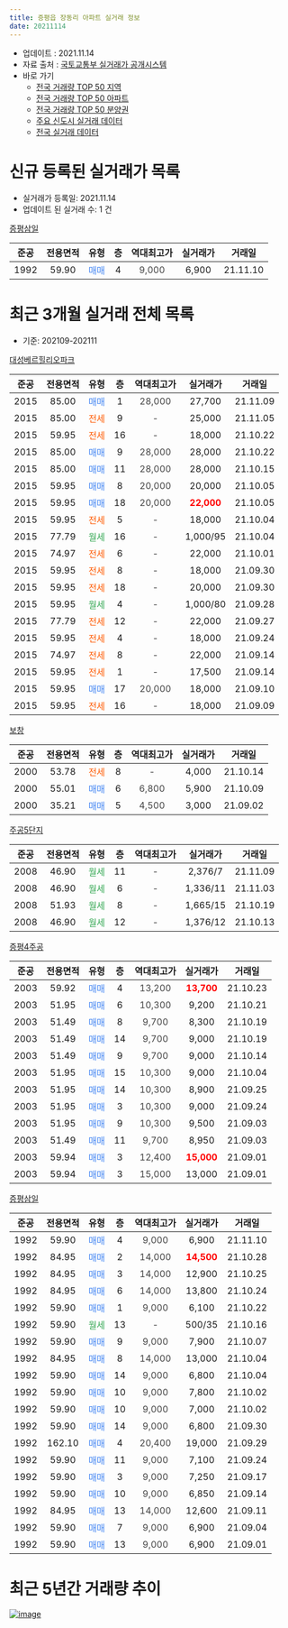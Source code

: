 ```yaml
---
title: 증평읍 장동리 아파트 실거래 정보
date: 20211114
---
```


* 업데이트 : 2021.11.14
* 자료 출처 : [국토교통부 실거래가 공개시스템](http://rt.molit.go.kr)
* 바로 가기
    * [전국 거래량 TOP 50 지역](https://apt-info.github.io/apt-trade-info/tr)
    * [전국 거래량 TOP 50 아파트](https://apt-info.github.io/apt-trade-info/ta)
    * [전국 거래량 TOP 50 분양권](https://apt-info.github.io/apt-trade-info/tb)
    * [주요 신도시 실거래 데이터](https://apt-info.github.io/apt-trade-info/newtown)
    * [전국 실거래 데이터](https://apt-info.github.io/apt-trade-info/all)



<script async src="https://pagead2.googlesyndication.com/pagead/js/adsbygoogle.js"></script>
<!-- 기본광고 -->
<ins class="adsbygoogle"
     style="display:block"
     data-ad-client="ca-pub-1142216861245946"
     data-ad-slot="4805727019"
     data-ad-format="auto"
     data-full-width-responsive="true"></ins>
<script>
     (adsbygoogle = window.adsbygoogle || []).push({});
</script>


# 신규 등록된 실거래가 목록

* 실거래가 등록일: 2021.11.14
* 업데이트 된 실거래 수: 1 건


[증평삼일](https://search.naver.com/search.naver?query=%EC%A6%9D%ED%8F%89%EC%82%BC%EC%9D%BC)

|준공|전용면적|유형|층|역대최고가|실거래가|거래일|
|:---:|:---:|:---:|:---:|:---:|:---:|:---:|
|1992|59.90|<span style="color:#4285F3">매매</span>|4|<span style="color:#444444">9,000</span>|6,900|21.11.10|



<script async src="https://pagead2.googlesyndication.com/pagead/js/adsbygoogle.js"></script>
<!-- 기본광고 -->
<ins class="adsbygoogle"
     style="display:block"
     data-ad-client="ca-pub-1142216861245946"
     data-ad-slot="4805727019"
     data-ad-format="auto"
     data-full-width-responsive="true"></ins>
<script>
     (adsbygoogle = window.adsbygoogle || []).push({});
</script>


# 최근 3개월 실거래 전체 목록
* 기준: 202109-202111


[대성베르힐리오파크](https://search.naver.com/search.naver?query=%EB%8C%80%EC%84%B1%EB%B2%A0%EB%A5%B4%ED%9E%90%EB%A6%AC%EC%98%A4%ED%8C%8C%ED%81%AC)

|준공|전용면적|유형|층|역대최고가|실거래가|거래일|
|:---:|:---:|:---:|:---:|:---:|:---:|:---:|
|2015|85.00|<span style="color:#4285F3">매매</span>|1|<span style="color:#444444">28,000</span>|27,700|21.11.09|
|2015|85.00|<span style="color:#FF5A00">전세</span>|9|<span style="color:#444444">-</span>|25,000|21.11.05|
|2015|59.95|<span style="color:#FF5A00">전세</span>|16|<span style="color:#444444">-</span>|18,000|21.10.22|
|2015|85.00|<span style="color:#4285F3">매매</span>|9|<span style="color:#444444">28,000</span>|28,000|21.10.22|
|2015|85.00|<span style="color:#4285F3">매매</span>|11|<span style="color:#444444">28,000</span>|28,000|21.10.15|
|2015|59.95|<span style="color:#4285F3">매매</span>|8|<span style="color:#444444">20,000</span>|20,000|21.10.05|
|2015|59.95|<span style="color:#4285F3">매매</span>|18|<span style="color:#444444">20,000</span>|<b><span style="color:#FF0000">22,000</span></b>|21.10.05|
|2015|59.95|<span style="color:#FF5A00">전세</span>|5|<span style="color:#444444">-</span>|18,000|21.10.04|
|2015|77.79|<span style="color:#34A853">월세</span>|16|<span style="color:#444444">-</span>|1,000/95|21.10.04|
|2015|74.97|<span style="color:#FF5A00">전세</span>|6|<span style="color:#444444">-</span>|22,000|21.10.01|
|2015|59.95|<span style="color:#FF5A00">전세</span>|8|<span style="color:#444444">-</span>|18,000|21.09.30|
|2015|59.95|<span style="color:#FF5A00">전세</span>|18|<span style="color:#444444">-</span>|20,000|21.09.30|
|2015|59.95|<span style="color:#34A853">월세</span>|4|<span style="color:#444444">-</span>|1,000/80|21.09.28|
|2015|77.79|<span style="color:#FF5A00">전세</span>|12|<span style="color:#444444">-</span>|22,000|21.09.27|
|2015|59.95|<span style="color:#FF5A00">전세</span>|4|<span style="color:#444444">-</span>|18,000|21.09.24|
|2015|74.97|<span style="color:#FF5A00">전세</span>|8|<span style="color:#444444">-</span>|22,000|21.09.14|
|2015|59.95|<span style="color:#FF5A00">전세</span>|1|<span style="color:#444444">-</span>|17,500|21.09.14|
|2015|59.95|<span style="color:#4285F3">매매</span>|17|<span style="color:#444444">20,000</span>|18,000|21.09.10|
|2015|59.95|<span style="color:#FF5A00">전세</span>|16|<span style="color:#444444">-</span>|18,000|21.09.09|

[보창](https://search.naver.com/search.naver?query=%EB%B3%B4%EC%B0%BD)

|준공|전용면적|유형|층|역대최고가|실거래가|거래일|
|:---:|:---:|:---:|:---:|:---:|:---:|:---:|
|2000|53.78|<span style="color:#FF5A00">전세</span>|8|<span style="color:#444444">-</span>|4,000|21.10.14|
|2000|55.01|<span style="color:#4285F3">매매</span>|6|<span style="color:#444444">6,800</span>|5,900|21.10.09|
|2000|35.21|<span style="color:#4285F3">매매</span>|5|<span style="color:#444444">4,500</span>|3,000|21.09.02|

[주공5단지](https://search.naver.com/search.naver?query=%EC%A3%BC%EA%B3%B55%EB%8B%A8%EC%A7%80)

|준공|전용면적|유형|층|역대최고가|실거래가|거래일|
|:---:|:---:|:---:|:---:|:---:|:---:|:---:|
|2008|46.90|<span style="color:#34A853">월세</span>|11|<span style="color:#444444">-</span>|2,376/7|21.11.09|
|2008|46.90|<span style="color:#34A853">월세</span>|6|<span style="color:#444444">-</span>|1,336/11|21.11.03|
|2008|51.93|<span style="color:#34A853">월세</span>|8|<span style="color:#444444">-</span>|1,665/15|21.10.19|
|2008|46.90|<span style="color:#34A853">월세</span>|12|<span style="color:#444444">-</span>|1,376/12|21.10.13|

[증평4주공](https://search.naver.com/search.naver?query=%EC%A6%9D%ED%8F%894%EC%A3%BC%EA%B3%B5)

|준공|전용면적|유형|층|역대최고가|실거래가|거래일|
|:---:|:---:|:---:|:---:|:---:|:---:|:---:|
|2003|59.92|<span style="color:#4285F3">매매</span>|4|<span style="color:#444444">13,200</span>|<b><span style="color:#FF0000">13,700</span></b>|21.10.23|
|2003|51.95|<span style="color:#4285F3">매매</span>|6|<span style="color:#444444">10,300</span>|9,200|21.10.21|
|2003|51.49|<span style="color:#4285F3">매매</span>|8|<span style="color:#444444">9,700</span>|8,300|21.10.19|
|2003|51.49|<span style="color:#4285F3">매매</span>|14|<span style="color:#444444">9,700</span>|9,000|21.10.19|
|2003|51.49|<span style="color:#4285F3">매매</span>|9|<span style="color:#444444">9,700</span>|9,000|21.10.14|
|2003|51.95|<span style="color:#4285F3">매매</span>|15|<span style="color:#444444">10,300</span>|9,000|21.10.04|
|2003|51.95|<span style="color:#4285F3">매매</span>|14|<span style="color:#444444">10,300</span>|8,900|21.09.25|
|2003|51.95|<span style="color:#4285F3">매매</span>|3|<span style="color:#444444">10,300</span>|9,000|21.09.24|
|2003|51.95|<span style="color:#4285F3">매매</span>|9|<span style="color:#444444">10,300</span>|9,500|21.09.03|
|2003|51.49|<span style="color:#4285F3">매매</span>|11|<span style="color:#444444">9,700</span>|8,950|21.09.03|
|2003|59.94|<span style="color:#4285F3">매매</span>|3|<span style="color:#444444">12,400</span>|<b><span style="color:#FF0000">15,000</span></b>|21.09.01|
|2003|59.94|<span style="color:#4285F3">매매</span>|3|<span style="color:#444444">15,000</span>|13,000|21.09.01|

[증평삼일](https://search.naver.com/search.naver?query=%EC%A6%9D%ED%8F%89%EC%82%BC%EC%9D%BC)

|준공|전용면적|유형|층|역대최고가|실거래가|거래일|
|:---:|:---:|:---:|:---:|:---:|:---:|:---:|
|1992|59.90|<span style="color:#4285F3">매매</span>|4|<span style="color:#444444">9,000</span>|6,900|21.11.10|
|1992|84.95|<span style="color:#4285F3">매매</span>|2|<span style="color:#444444">14,000</span>|<b><span style="color:#FF0000">14,500</span></b>|21.10.28|
|1992|84.95|<span style="color:#4285F3">매매</span>|3|<span style="color:#444444">14,000</span>|12,900|21.10.25|
|1992|84.95|<span style="color:#4285F3">매매</span>|6|<span style="color:#444444">14,000</span>|13,800|21.10.24|
|1992|59.90|<span style="color:#4285F3">매매</span>|1|<span style="color:#444444">9,000</span>|6,100|21.10.22|
|1992|59.90|<span style="color:#34A853">월세</span>|13|<span style="color:#444444">-</span>|500/35|21.10.16|
|1992|59.90|<span style="color:#4285F3">매매</span>|9|<span style="color:#444444">9,000</span>|7,900|21.10.07|
|1992|84.95|<span style="color:#4285F3">매매</span>|8|<span style="color:#444444">14,000</span>|13,000|21.10.04|
|1992|59.90|<span style="color:#4285F3">매매</span>|14|<span style="color:#444444">9,000</span>|6,800|21.10.04|
|1992|59.90|<span style="color:#4285F3">매매</span>|10|<span style="color:#444444">9,000</span>|7,800|21.10.02|
|1992|59.90|<span style="color:#4285F3">매매</span>|10|<span style="color:#444444">9,000</span>|7,000|21.10.02|
|1992|59.90|<span style="color:#4285F3">매매</span>|14|<span style="color:#444444">9,000</span>|6,800|21.09.30|
|1992|162.10|<span style="color:#4285F3">매매</span>|4|<span style="color:#444444">20,400</span>|19,000|21.09.29|
|1992|59.90|<span style="color:#4285F3">매매</span>|11|<span style="color:#444444">9,000</span>|7,100|21.09.24|
|1992|59.90|<span style="color:#4285F3">매매</span>|3|<span style="color:#444444">9,000</span>|7,250|21.09.17|
|1992|59.90|<span style="color:#4285F3">매매</span>|10|<span style="color:#444444">9,000</span>|6,850|21.09.14|
|1992|84.95|<span style="color:#4285F3">매매</span>|13|<span style="color:#444444">14,000</span>|12,600|21.09.11|
|1992|59.90|<span style="color:#4285F3">매매</span>|7|<span style="color:#444444">9,000</span>|6,900|21.09.04|
|1992|59.90|<span style="color:#4285F3">매매</span>|13|<span style="color:#444444">9,000</span>|6,900|21.09.01|



<script async src="https://pagead2.googlesyndication.com/pagead/js/adsbygoogle.js"></script>
<!-- 기본광고 -->
<ins class="adsbygoogle"
     style="display:block"
     data-ad-client="ca-pub-1142216861245946"
     data-ad-slot="4805727019"
     data-ad-format="auto"
     data-full-width-responsive="true"></ins>
<script>
     (adsbygoogle = window.adsbygoogle || []).push({});
</script>


# 최근 5년간 거래량 추이


<div style="width:100%;">
    <canvas id="deal_progress" height="200"></canvas>
</div>

<script>
new Chart(document.getElementById("deal_progress"), {
    type: 'line',
    data: {
        labels: ['16.01','16.02','16.03','16.04','16.05','16.06','16.07','16.08','16.09','16.10','16.11','16.12','17.01','17.02','17.03','17.04','17.05','17.06','17.07','17.08','17.09','17.10','17.11','17.12','18.01','18.02','18.03','18.04','18.05','18.06','18.07','18.08','18.09','18.10','18.11','18.12','19.01','19.02','19.03','19.04','19.05','19.06','19.07','19.08','19.09','19.10','19.11','19.12','20.01','20.02','20.03','20.04','20.05','20.06','20.07','20.08','20.09','20.10','20.11','20.12','21.01','21.02','21.03','21.04','21.05','21.06','21.07','21.08','21.09','21.10','21.11'],
        datasets: [{
            label: '매매/분양권',
            data: [10,12,7,16,10,9,17,9,15,19,5,7,7,11,14,2,8,14,9,11,10,13,6,2,9,6,11,5,6,6,6,9,8,7,6,2,5,6,9,6,7,3,7,6,8,2,3,10,9,6,16,8,13,16,13,298,100,10,16,10,13,15,17,24,18,14,11,19,16,20,2],
            borderColor: "rgba(66, 133, 243, 1)",
            backgroundColor: "rgba(66, 133, 243, 0.05)",
            borderWidth: 1,
            pointRadius: 0,
            fill: false,
            lineTension: 0
        },{
            label: '전/월세',
            data: [8,10,8,6,9,11,9,11,10,16,17,10,13,19,29,13,17,18,17,7,17,21,7,8,5,13,10,17,9,12,18,13,7,6,9,9,16,20,17,24,38,32,17,34,7,20,7,5,7,10,9,37,34,9,24,12,34,23,27,11,5,6,11,13,14,6,3,7,8,8,3],
            borderColor: "rgba(255, 90, 0, 1)",
            backgroundColor: "rgba(255, 90, 0, 0.05)",
            borderWidth: 1,
            pointRadius: 0,
            fill: false,
            lineTension: 0
        },{
            label: '합계',
            data: [18,22,15,22,19,20,26,20,25,35,22,17,20,30,43,15,25,32,26,18,27,34,13,10,14,19,21,22,15,18,24,22,15,13,15,11,21,26,26,30,45,35,24,40,15,22,10,15,16,16,25,45,47,25,37,310,134,33,43,21,18,21,28,37,32,20,14,26,24,28,5],
            borderColor: "rgba(0, 0, 0, 1)",
            backgroundColor: "rgba(0, 0, 0, 0.03)",
            borderWidth: 0.1,
            pointRadius: 0,
            fill: true,
            lineTension: 0
        }
        ]
    },
    options: {
        responsive: true,
        title: {
            display: false
        },
        tooltips: {
            mode: 'index',
            intersect: false
        },
        hover: {
            mode: 'nearest',
            intersect: true
        },
        scales: {
            xAxes: [{
                display: true,
                scaleLabel: {
                    display: true,
                    labelString: '년/월'
                }
            }],
            yAxes: [{
                display: true,
                ticks: {
                    suggestedMin: 0,
                },
                scaleLabel: {
                    display: true,
                    labelString: '실거래 수'
                }
            }]
        }
    }
});

</script>


[![image](https://apt-info.github.io/images/2020-01-03-apt-trade-info/1024x500.png)](https://play.google.com/store/apps/details?id=com.aptinfo.apttradeinfo)

